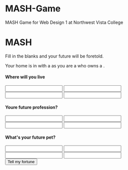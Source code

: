 # MASH-Game
MASH Game for Web Design 1 at Northwest Vista College

<!DOCTYPE html>
<html>
  
<!-- HEAD SECTION STARTS -->
<head>
  <meta charset="utf-8">
  <meta name="viewport" content="width=device-width, initial-scale=1, minumun-scale=0.5, minimal-ui">
  <title>MASH</title>
  <link href="" rel="stylesheet">
  <link href="" rel="stylesheet">
  </head>
  <!-- HEAD SECTION ENDS -->
  
  <!-- BODY SECTION STARTS -->
  <body>
  <h1>MASH</h1>
  <p class="description"> Fill in the blanks and your future will be foretold.</p>
  <form action="" method="post" id="mash">
    <div id="answers" class="hide">
      <p>Your home is in <span id="answer_1"></span> with a <span id="answer_3"></span> as you are a <span id="answer_2"></span> who owns a <span id="home"></span>.
    </div>
    <div class="bucket">
      <div class="choice-bucket">
        <h4 class="highlight"> Where will you live</h4>
        <input name="answer_1[]">
        <input name="answer_1[]">
        <input name="answer_1[]">
        <input name="answer_1[]">
      </div>
      <div class="choice-bucket">
        <h4 class="highlight">Youre future profession?</h4>
        <input name="answer_2[]">
        <input name="answer_2[]">
        <input name="answer_2[]">
        <input name="answer_2[]">
      </div>
      <div class="choice-bucket">
        <h4 class="highlight">What's your future pet?</h4>
        <input name="answer_3[]">
        <input name="answer_3[]">
        <input name="answer_3[]">
        <input name="answer_3[]">
      </div>
    </div>
    <button type="submit" class="button-submit"> Tell my fortune</button>
  </form>
  <script src=""></script>
  </body>
  <!-- BODY SECTION ENDS -->
  
  </html>
